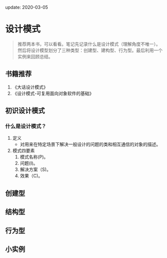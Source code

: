 update: 2020-03-05
# 设计模式
> 推荐两本书，可以看看。笔记先记录什么是设计模式（理解角度不唯一）。然后将设计模型划分了三种类型：创建型、建构型、行为型。最后利用一个实例来回顾总结。
## 书籍推荐
1. 《大话设计模式》
2. 《设计模式-可复用面向对象软件的基础》
## 初识设计模式
### 什么是设计模式？
1. 定义
    + 对用来在特定场景下解决一般设计的问题的类和相互通信的对象的描述。
2. 模式四要素
    1. 模式名称(P)。
    2. 问题(I)。
    3. 解决方案（S)。
    4. 效果（C)。   
## 创建型
## 结构型
## 行为型 
## 小实例
